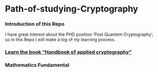 # Path-of-studying-Cryptography
### Introduction of this Repo
I have great interest about the PHD position 'Post Quantem Cryptography', so in this Repo I will make a log of my learning process.
### [Learn the book “Handbook of applied cryptography”](Path%20of%20learning%20cryptography%2028e53f846a3b45889a936b552ea9d2b8/Learn%20%E2%80%9CHandbook%20of%20applied%20cryptography%E2%80%9D%2057e2d737a5304618bd85976a47c19406.md)

### Mathematics Fundamental
